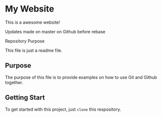 # My Website

This is a awesome website!

Updates made on master on Github before rebase

 Repository Purpose

This file is just a readme file.

## Purpose

The purpose of this file is to provide examples
on how to use Git and Github together.

## Getting Start

To get started with this project, just `clone` this respository.
